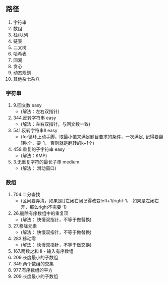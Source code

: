 ## 路径
  1. 字符串 
  2. 数组
  3. 栈/队列
  4. 链表
  5. 二叉树
  6. 哈希表
  7. 回溯
  8. 贪心
  9. 动态规划
  10. 其他杂七杂八

### 字符串
  1. 9.回文数 easy
     - (解法：左右双指针)
  3. 344.反转字符串 easy
     - (解法：左右双指针，与回文数一致)
  5. 541.反转字符串II easy
     - (for循环上动手脚，取最小值来满足题目要求的条件，一次满足, 记得要翻转k个，要-1， 否则就是翻转的k+1个)
  7. 459.重复的子字符串 easy
     - (解法：KMP)
  9. 3.无重复字符的最长子串 medium
      - (解法： 滑动窗口)

### 数组
  1. 704.二分查找
     - (区间要弄清，如果是[]左闭右闭记得改变left+1/right-1， 如果是左闭右开，那么right不需要-1)
  3. 26.删除有序数组中的重复项
     - (解法： 快慢双指针，不等于做替换)
  5. 27.移除元素
     - (解法： 快慢双指针，不等于做替换)
  7. 283.移动零
     - (解法： 快慢双指针，不等于做交换)
  9. 167.两数之和 II - 输入有序数组
  10. 209.长度最小的子数组
  11. 349.两个数组的交集
  12. 977.有序数组的平方
  13. 209.长度最小的子数组
